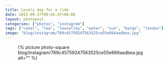 ```yaml
---
title: Lovely day for a ride
date: 2015-09-27T08:04:47+00:00
layout: photopost
categories: ["photos", "instagram"]
tags: ["canal", "lea", "leavalley", "water", "sun", "barge", "london"]
image: "blog/instagram/769c45759247563525ce55e666aadbea.jpg"
---
```


<figure class="photo photo--square">
  {% picture photo-square blog/instagram/769c45759247563525ce55e666aadbea.jpg alt="" %}
</figure>


